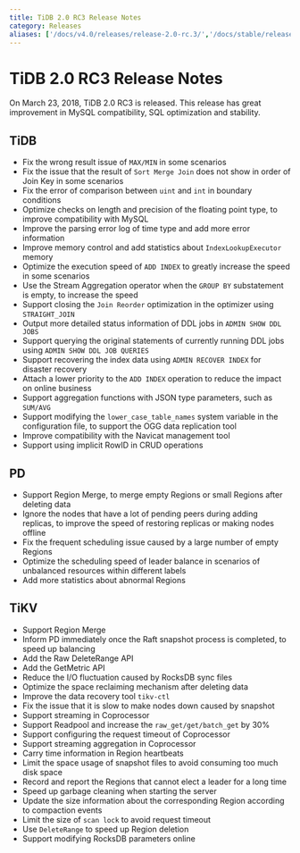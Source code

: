 ```yaml
---
title: TiDB 2.0 RC3 Release Notes
category: Releases
aliases: ['/docs/v4.0/releases/release-2.0-rc.3/','/docs/stable/releases/2rc3/']
---
```


# TiDB 2.0 RC3 Release Notes

On March 23, 2018, TiDB 2.0 RC3 is released. This release has great improvement in MySQL compatibility, SQL optimization and stability.

## TiDB

- Fix the wrong result issue of `MAX/MIN` in some scenarios
- Fix the issue that the result of `Sort Merge Join` does not show in order of Join Key in some scenarios
- Fix the error of comparison between `uint` and `int` in boundary conditions
- Optimize checks on length and precision of the floating point type, to improve compatibility with MySQL
- Improve the parsing error log of time type and add more error information
- Improve memory control and add statistics about `IndexLookupExecutor` memory
- Optimize the execution speed of `ADD INDEX` to greatly increase the speed in some scenarios
- Use the Stream Aggregation operator when the `GROUP BY` substatement is empty, to increase the speed
- Support closing the `Join Reorder` optimization in the optimizer using `STRAIGHT_JOIN`
- Output more detailed status information of DDL jobs in `ADMIN SHOW DDL JOBS`
- Support querying the original statements of currently running DDL jobs using `ADMIN SHOW DDL JOB QUERIES`
- Support recovering the index data using `ADMIN RECOVER INDEX` for disaster recovery
- Attach a lower priority to the `ADD INDEX` operation to reduce the impact on online business
- Support aggregation functions with JSON type parameters, such as `SUM/AVG`
- Support modifying the `lower_case_table_names` system variable in the configuration file, to support the OGG data replication tool
- Improve compatibility with the Navicat management tool
- Support using implicit RowID in CRUD operations

## PD

- Support Region Merge, to merge empty Regions or small Regions after deleting data
- Ignore the nodes that have a lot of pending peers during adding replicas, to improve the speed of restoring replicas or making nodes offline
- Fix the frequent scheduling issue caused by a large number of empty Regions
- Optimize the scheduling speed of leader balance in scenarios of unbalanced resources within different labels
- Add more statistics about abnormal Regions

## TiKV

- Support Region Merge
- Inform PD immediately once the Raft snapshot process is completed, to speed up balancing
- Add the Raw DeleteRange API
- Add the GetMetric API
- Reduce the I/O fluctuation caused by RocksDB sync files
- Optimize the space reclaiming mechanism after deleting data
- Improve the data recovery tool `tikv-ctl`
- Fix the issue that it is slow to make nodes down caused by snapshot
- Support streaming in Coprocessor
- Support Readpool and increase the `raw_get/get/batch_get` by 30%
- Support configuring the request timeout of Coprocessor
- Support streaming aggregation in Coprocessor
- Carry time information in Region heartbeats
- Limit the space usage of snapshot files to avoid consuming too much disk space
- Record and report the Regions that cannot elect a leader for a long time
- Speed up garbage cleaning when starting the server
- Update the size information about the corresponding Region according to compaction events
- Limit the size of `scan lock` to avoid request timeout
- Use `DeleteRange` to speed up Region deletion
- Support modifying RocksDB parameters online
